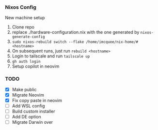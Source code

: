 ### Nixos Config

New machine setup

1. Clone repo
2. replace ./hardware-configuration.nix with the one generated by `nixos-generate-config`
3. ```sudo nixos-rebuild switch --flake /home/imcquee/nix-home/#<hostname>```
4. On subsequent runs, just run `rebuild <hostname>`
5. Login to tailscale and run `tailscale up`
6. ```gh auth login```
7. Setup copilot in neovim

### TODO

- [x] Make public
- [x] Migrate Neovim
- [x] Fix copy paste in neovim
- [ ] Add WSL config
- [ ] Build custom installer
- [ ] Add DE option
- [ ] Migrate Darwin over
